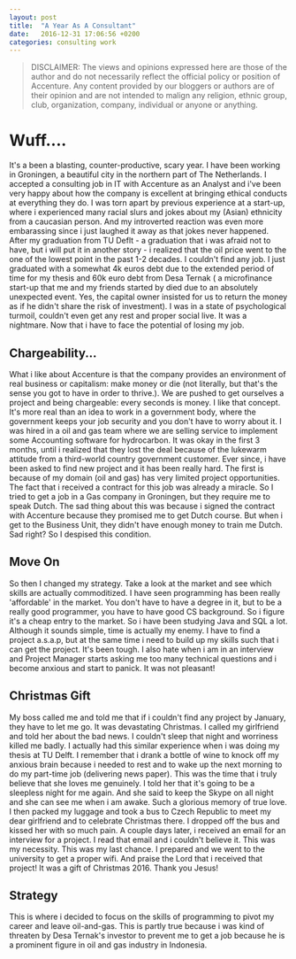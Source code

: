```yaml
---
layout: post
title:  "A Year As A Consultant"
date:   2016-12-31 17:06:56 +0200
categories: consulting work
---
```


> DISCLAIMER: The views and opinions expressed here are those of the author and do not necessarily reflect the official policy or position of Accenture. Any content provided by our bloggers or authors are of their opinion and are not intended to malign any religion, ethnic group, club, organization, company, individual or anyone or anything.

# Wuff....
It's a been a blasting, counter-productive, scary year. I have been working in Groningen, a beautiful city in the northern part of The Netherlands. I accepted a consulting job in IT with Accenture as an Analyst and i've been very happy about how the company is excellent at bringing ethical conducts at everything they do. I was torn apart by previous experience at a start-up, where i experienced many racial slurs and jokes about my (Asian) ethnicity from a caucasian person. And my introverted reaction was even more embarassing since i just laughed it away as that jokes never happened. 
After my graduation from TU Deflt - a graduation that i was afraid not to have, but i will put it in another story - i realized that the oil price went to the one of the lowest point in the past 1-2 decades. I couldn't find any job. I just graduated with a somewhat 4k euros debt due to the extended period of time for my thesis and 60k euro debt from Desa Ternak ( a microfinance start-up that me and my friends started by died due to an absolutely unexpected event. Yes, the capital owner insisted for us to return the money as if he didn't share the risk of investment). 
I was in a state of psychological turmoil, couldn't even get any rest and proper social live. It was a nightmare. Now that i have to face the potential of losing my job. 

## Chargeability...
What i like about Accenture is that the company provides an environment of real business or capitalism: make money or die (not literally, but that's the sense you got to have in order to thrive.). We are pushed to get ourselves a project and being chargeable: every seconds is money. I like that concept. It's more real than an idea to work in a government body, where the government keeps your job security and you don't have to worry about it. 
I was hired in a oil and gas team where we are selling service to implement some Accounting software for hydrocarbon. It was okay in the first 3 months, until i realized that they lost the deal because of the lukewarm attitude from a third-world country government customer. Ever since, i have been asked to find new project and it has been really hard. The first is because of my domain (oil and gas) has very limited project opportunities. The fact that i received a contract for this job was already a miracle. So I tried to get a job in a Gas company in Groningen, but they require me to speak Dutch. The sad thing about this was because i signed the contract with Accenture because they promised me to get Dutch course. But when i get to the Business Unit, they didn't have enough money to train me Dutch. Sad right? So I despised this condition.

## Move On
So then I changed my strategy. Take a look at the market and see which skills are actually commoditized. I have seen programming has been really 'affordable' in the market. You don't have to have a degree in it, but to be a really good programmer, you have to have good CS background. So i figure it's a cheap entry to the market. So i have been studying Java and SQL a lot.
Although it sounds simple, time is actually my enemy. I have to find a project a.s.a.p, but at the same time i need to build up my skills such that i can get the project. It's been tough.
I also hate when i am in an interview and Project Manager starts asking me too many technical questions and i become anxious and start to panick. It was not pleasant!

## Christmas Gift
My boss called me and told me that if i couldn't find any project by January, they have to let me go. It was devastating Christmas. I called my girlfriend and told her about the bad news. I couldn't sleep that night and worriness killed me badly. I actually had this similar experience when i was doing my thesis at TU Delft. I remember that i drank a bottle of wine to knock off my anxious brain because i needed to rest and to wake up the next morning to do my part-time job (delivering news paper). This was the time that i truly believe that she loves me genuinely. I told her that it's going to be a sleepless night for me again. And she said to keep the Skype on all night and she can see me when i am awake. Such a glorious memory of true love. I then packed my luggage and took a bus to Czech Republic to meet my dear girlfriend and to celebrate Christmas there.
I dropped off the bus and kissed her with so much pain.
A couple days later, i received an email for an interview for a project. I read that email and i couldn't believe it. This was my necessity. This was my last chance. I prepared and we went to the university to get a proper wifi. And praise the Lord that i received that project! It was a gift of Christmas 2016. Thank you Jesus!

## Strategy
This is where i decided to focus on the skills of programming to pivot my career and leave oil-and-gas. This is partly true because i was kind of threaten by Desa Ternak's investor to prevent me to get a job because he is a prominent figure in oil and gas industry in Indonesia. 